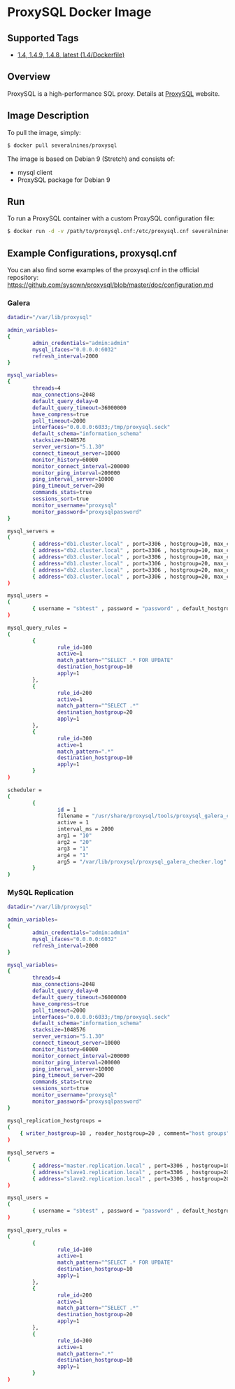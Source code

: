 # ProxySQL Docker Image #

## Supported Tags ##

* [1.4, 1.4.9, 1.4.8, latest (1.4/Dockerfile)](https://github.com/severalnines/proxysql-docker/blob/master/1.4/Dockerfile)


## Overview ##

ProxySQL is a high-performance SQL proxy. Details at [ProxySQL](http://www.proxysql.com/) website.

## Image Description ##

To pull the image, simply:
```bash
$ docker pull severalnines/proxysql
```

The image is based on Debian 9 (Stretch) and consists of:
* mysql client
* ProxySQL package for Debian 9

## Run ##

To run a ProxySQL container with a custom ProxySQL configuration file:
```bash
$ docker run -d -v /path/to/proxysql.cnf:/etc/proxysql.cnf severalnines/proxysql
```

## Example Configurations, proxysql.cnf ##

You can also find some examples of the proxysql.cnf in the official repository: https://github.com/sysown/proxysql/blob/master/doc/configuration.md

### Galera ###

```bash
datadir="/var/lib/proxysql"

admin_variables=
{
        admin_credentials="admin:admin"
        mysql_ifaces="0.0.0.0:6032"
        refresh_interval=2000
}

mysql_variables=
{
        threads=4
        max_connections=2048
        default_query_delay=0
        default_query_timeout=36000000
        have_compress=true
        poll_timeout=2000
        interfaces="0.0.0.0:6033;/tmp/proxysql.sock"
        default_schema="information_schema"
        stacksize=1048576
        server_version="5.1.30"
        connect_timeout_server=10000
        monitor_history=60000
        monitor_connect_interval=200000
        monitor_ping_interval=200000
        ping_interval_server=10000
        ping_timeout_server=200
        commands_stats=true
        sessions_sort=true
        monitor_username="proxysql"
        monitor_password="proxysqlpassword"
}

mysql_servers =
(
        { address="db1.cluster.local" , port=3306 , hostgroup=10, max_connections=100 },
        { address="db2.cluster.local" , port=3306 , hostgroup=10, max_connections=100 },
        { address="db3.cluster.local" , port=3306 , hostgroup=10, max_connections=100 },
        { address="db1.cluster.local" , port=3306 , hostgroup=20, max_connections=100 },
        { address="db2.cluster.local" , port=3306 , hostgroup=20, max_connections=100 },
        { address="db3.cluster.local" , port=3306 , hostgroup=20, max_connections=100 }
)

mysql_users =
(
        { username = "sbtest" , password = "password" , default_hostgroup = 10 , active = 1 }
)

mysql_query_rules =
(
        {
                rule_id=100
                active=1
                match_pattern="^SELECT .* FOR UPDATE"
                destination_hostgroup=10
                apply=1
        },
        {
                rule_id=200
                active=1
                match_pattern="^SELECT .*"
                destination_hostgroup=20
                apply=1
        },
        {
                rule_id=300
                active=1
                match_pattern=".*"
                destination_hostgroup=10
                apply=1
        }
)

scheduler =
(
        {
                id = 1
                filename = "/usr/share/proxysql/tools/proxysql_galera_checker.sh"
                active = 1
                interval_ms = 2000
                arg1 = "10"
                arg2 = "20"
                arg3 = "1"
                arg4 = "1"
                arg5 = "/var/lib/proxysql/proxysql_galera_checker.log"
        }
)

```

### MySQL Replication ###

```bash
datadir="/var/lib/proxysql"

admin_variables=
{
        admin_credentials="admin:admin"
        mysql_ifaces="0.0.0.0:6032"
        refresh_interval=2000
}

mysql_variables=
{
        threads=4
        max_connections=2048
        default_query_delay=0
        default_query_timeout=36000000
        have_compress=true
        poll_timeout=2000
        interfaces="0.0.0.0:6033;/tmp/proxysql.sock"
        default_schema="information_schema"
        stacksize=1048576
        server_version="5.1.30"
        connect_timeout_server=10000
        monitor_history=60000
        monitor_connect_interval=200000
        monitor_ping_interval=200000
        ping_interval_server=10000
        ping_timeout_server=200
        commands_stats=true
        sessions_sort=true
        monitor_username="proxysql"
        monitor_password="proxysqlpassword"
}

mysql_replication_hostgroups =
(
	{ writer_hostgroup=10 , reader_hostgroup=20 , comment="host groups" }
)

mysql_servers =
(
        { address="master.replication.local" , port=3306 , hostgroup=10, max_connections=100 , max_replication_lag = 5 },
        { address="slave1.replication.local" , port=3306 , hostgroup=20, max_connections=100 , max_replication_lag = 5 },
        { address="slave2.replication.local" , port=3306 , hostgroup=20, max_connections=100 , max_replication_lag = 5 }
)

mysql_users =
(
        { username = "sbtest" , password = "password" , default_hostgroup = 10 , active = 1 }
)

mysql_query_rules =
(
        {
                rule_id=100
                active=1
                match_pattern="^SELECT .* FOR UPDATE"
                destination_hostgroup=10
                apply=1
        },
        {
                rule_id=200
                active=1
                match_pattern="^SELECT .*"
                destination_hostgroup=20
                apply=1
        },
        {
                rule_id=300
                active=1
                match_pattern=".*"
                destination_hostgroup=10
                apply=1
        }
)
```
